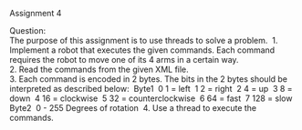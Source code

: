 Assignment 4

Question:  
The purpose of this assignment is to use threads to solve a problem.   1. Implement a robot that executes the given commands. Each command requires the robot to move one of its 4 arms in a certain way.  
2. Read the commands from the given XML file.  
3. Each command is encoded in 2 bytes. The bits in the 2 bytes should be interpreted as described below:   Byte1   0 1 = left   1 2 = right   2 4 = up   3 8 = down   4 16 = clockwise   5 32 = counterclockwise   6 64 = fast   7 128 = slow   Byte2   0 - 255 Degrees of rotation   4. Use a thread to execute the commands.  